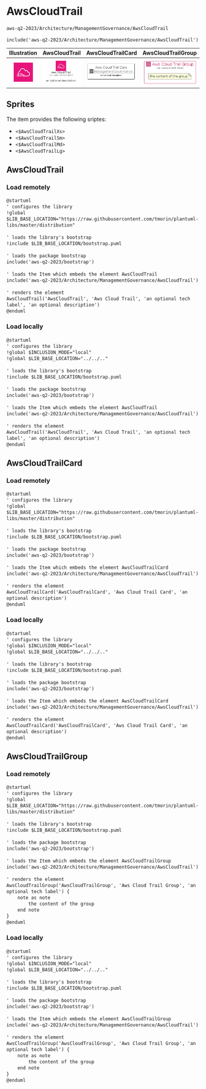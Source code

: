 # AwsCloudTrail


```text
aws-q2-2023/Architecture/ManagementGovernance/AwsCloudTrail
```

```text
include('aws-q2-2023/Architecture/ManagementGovernance/AwsCloudTrail')
```



| Illustration | AwsCloudTrail | AwsCloudTrailCard | AwsCloudTrailGroup |
| :---: | :---: | :---: | :---: |
| ![illustration for Illustration](../../../aws-q2-2023/Architecture/ManagementGovernance/AwsCloudTrail.png) | ![illustration for AwsCloudTrail](../../../aws-q2-2023/Architecture/ManagementGovernance/AwsCloudTrail.Local.png) | ![illustration for AwsCloudTrailCard](../../../aws-q2-2023/Architecture/ManagementGovernance/AwsCloudTrailCard.Local.png) | ![illustration for AwsCloudTrailGroup](../../../aws-q2-2023/Architecture/ManagementGovernance/AwsCloudTrailGroup.Local.png) |



## Sprites
The item provides the following sriptes:

- `<$AwsCloudTrailXs>`
- `<$AwsCloudTrailSm>`
- `<$AwsCloudTrailMd>`
- `<$AwsCloudTrailLg>`





## AwsCloudTrail

### Load remotely
```plantuml
@startuml
' configures the library
!global $LIB_BASE_LOCATION="https://raw.githubusercontent.com/tmorin/plantuml-libs/master/distribution"

' loads the library's bootstrap
!include $LIB_BASE_LOCATION/bootstrap.puml

' loads the package bootstrap
include('aws-q2-2023/bootstrap')

' loads the Item which embeds the element AwsCloudTrail
include('aws-q2-2023/Architecture/ManagementGovernance/AwsCloudTrail')

' renders the element
AwsCloudTrail('AwsCloudTrail', 'Aws Cloud Trail', 'an optional tech label', 'an optional description')
@enduml
```

### Load locally
```plantuml
@startuml
' configures the library
!global $INCLUSION_MODE="local"
!global $LIB_BASE_LOCATION="../../.."

' loads the library's bootstrap
!include $LIB_BASE_LOCATION/bootstrap.puml

' loads the package bootstrap
include('aws-q2-2023/bootstrap')

' loads the Item which embeds the element AwsCloudTrail
include('aws-q2-2023/Architecture/ManagementGovernance/AwsCloudTrail')

' renders the element
AwsCloudTrail('AwsCloudTrail', 'Aws Cloud Trail', 'an optional tech label', 'an optional description')
@enduml
```

## AwsCloudTrailCard

### Load remotely
```plantuml
@startuml
' configures the library
!global $LIB_BASE_LOCATION="https://raw.githubusercontent.com/tmorin/plantuml-libs/master/distribution"

' loads the library's bootstrap
!include $LIB_BASE_LOCATION/bootstrap.puml

' loads the package bootstrap
include('aws-q2-2023/bootstrap')

' loads the Item which embeds the element AwsCloudTrailCard
include('aws-q2-2023/Architecture/ManagementGovernance/AwsCloudTrail')

' renders the element
AwsCloudTrailCard('AwsCloudTrailCard', 'Aws Cloud Trail Card', 'an optional description')
@enduml
```

### Load locally
```plantuml
@startuml
' configures the library
!global $INCLUSION_MODE="local"
!global $LIB_BASE_LOCATION="../../.."

' loads the library's bootstrap
!include $LIB_BASE_LOCATION/bootstrap.puml

' loads the package bootstrap
include('aws-q2-2023/bootstrap')

' loads the Item which embeds the element AwsCloudTrailCard
include('aws-q2-2023/Architecture/ManagementGovernance/AwsCloudTrail')

' renders the element
AwsCloudTrailCard('AwsCloudTrailCard', 'Aws Cloud Trail Card', 'an optional description')
@enduml
```

## AwsCloudTrailGroup

### Load remotely
```plantuml
@startuml
' configures the library
!global $LIB_BASE_LOCATION="https://raw.githubusercontent.com/tmorin/plantuml-libs/master/distribution"

' loads the library's bootstrap
!include $LIB_BASE_LOCATION/bootstrap.puml

' loads the package bootstrap
include('aws-q2-2023/bootstrap')

' loads the Item which embeds the element AwsCloudTrailGroup
include('aws-q2-2023/Architecture/ManagementGovernance/AwsCloudTrail')

' renders the element
AwsCloudTrailGroup('AwsCloudTrailGroup', 'Aws Cloud Trail Group', 'an optional tech label') {
    note as note
        the content of the group
    end note
}
@enduml
```

### Load locally
```plantuml
@startuml
' configures the library
!global $INCLUSION_MODE="local"
!global $LIB_BASE_LOCATION="../../.."

' loads the library's bootstrap
!include $LIB_BASE_LOCATION/bootstrap.puml

' loads the package bootstrap
include('aws-q2-2023/bootstrap')

' loads the Item which embeds the element AwsCloudTrailGroup
include('aws-q2-2023/Architecture/ManagementGovernance/AwsCloudTrail')

' renders the element
AwsCloudTrailGroup('AwsCloudTrailGroup', 'Aws Cloud Trail Group', 'an optional tech label') {
    note as note
        the content of the group
    end note
}
@enduml
```

